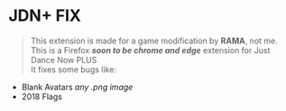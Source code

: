 # JDN+ FIX
>This extension is made for a game modification by **RAMA**, not me.<br>
This is a Firefox __*soon to be chrome and edge*__ extension for Just Dance Now PLUS<br>
It fixes some bugs like:<br>


* Blank Avatars *any .png image*
* 2018 Flags
